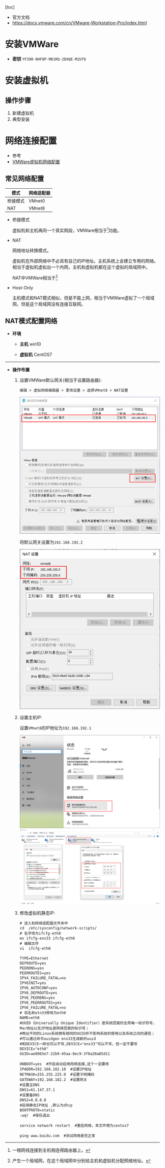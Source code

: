 [toc]

- 官方文档
- https://docs.vmware.com/cn/VMware-Workstation-Pro/index.html

# 安装VMWare

- **密钥**	`YF390-0HF8P-M81RQ-2DXQE-M2UT6`

# 安装虚拟机

## 操作步骤

1. 新建虚拟机
2. 典型安装

# 网络连接配置

- 参考
- [VMWare虚拟机网络配置](https://www.cnblogs.com/aeolian/p/8882790.html)

## 常见网络配置

| 模式     | 网络适配器 |
| -------- | ---------- |
| 桥接模式 | VMnet0     |
| NAT      | VMnet8     |

- 桥接模式

  虚拟机和主机再同一个真实网段，VMWare相当于[^集线器]功能。

- NAT

  网络地址转换模式。

  虚拟机在外部网络中不必具有自己的IP地址。主机系统上会建立专用的网络。相当于虚拟机虚拟出一个内网，主机和虚拟机都在这个虚拟的局域网中。

  NAT中VMWare相当于[^交换机]

- Host-Only

  主机模式和NAT模式相似，但是不能上网，相当于VMWare虚拟了一个局域网，但是这个局域网没有连接互联网。	

[^集线器]: 一根网线连接到主机相连得路由器上。
[^交换机]: 产生一个局域网，在这个局域网中分别给主机和虚拟机分配网络地址。

## NAT模式配置网络

- **环境**

  - **主机**	win10

  - **虚拟机**	CentOS7

<hr>

- **操作布置**

  1. 设置VMWare默认网关(相当于设置路由器):

     `编辑 > 虚拟网络编辑器 > 更改设置 > 选择VMnet8 > NAT设置`

     ![image-20220405163843820](..\images\VMware\网络配置-NAT-step1.png)

     将默认网关设置为`192.168.192.2`

     ![image-20220405164028022](..\images\VMware\网络配置-NAT-step2.png)

  2. 设置主机IP:

     设置`VMnet8`的IP地址为`192.168.192.1`

     ![image-20220405164119537](..\images\VMware\网络配置-NAT-step3.png)![image-20220405164335357](..\images\VMware\网络配置-NAT-step4.png)

  3. 修改虚拟机静态IP:

     ``` shell
     # 进入到网络适配器文件夹中
     cd  /etc/sysconfig/network-scripts/
     # 名字改为ifcfg-eth0
     mv ifcfg-ens33 ifcfg-eth0
     # 编辑文件
     vi  ifcfg-eth0
     
     TYPE=Ethernet 
     DEFROUTE=yes 
     PEERDNS=yes 
     PEERROUTES=yes 
     IPV4_FAILURE_FATAL=no 
     IPV6INIT=yes 
     IPV6_AUTOCONF=yes
     IPV6_DEFROUTE=yes 
     IPV6_PEERDNS=yes 
     IPV6_PEERROUTES=yes 
     IPV6_FAILURE_FATAL=no 
     # 将名称etn33修改为eth0
     NAME=eth0
     #UUID（Universally Unique Identifier）是系统层面的全局唯一标识符号，Mac地址以及IP地址是网络层面的标识号；
     #两台不同的Linux系统拥有相同的UUID并不影响系统的使用以及系统之间的通信；
     #可以通过命令uuidgen ens33生成新的uuid
     #和DEVICE一样也可以不写,DEVICE="ens33"可以不写，但一定不要写DEVICE="eth0"
     UUID=ae0965e7-22b9-45aa-8ec9-3f0a20a85d11 
     
     ONBOOT=yes  #开启自动启用网络连接,这个一定要改
     IPADDR=192.168.182.10  #设置IP地址 
     NETMASK=255.255.225.0  #设置子网掩码 
     GATEWAY=192.168.182.2  #设置网关 
     #设置主DNS 
     DNS1=61.147.37.1
     #设置备DNS 
     DNS2=8.8.8.8
     #启用静态IP地址 ,默认为dhcp
     BOOTPROTO=static  
     :wq!  #保存退出 
     
     service network restart  #重启网络，本文环境为centos7
     
     ping www.baidu.com  #测试网络是否正常
     ```

     